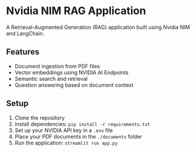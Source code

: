 # Nvidia NIM RAG Application

A Retrieval-Augmented Generation (RAG) application built using Nvidia NIM and LangChain.

## Features

- Document ingestion from PDF files
- Vector embeddings using NVIDIA AI Endpoints
- Semantic search and retrieval
- Question answering based on document context

## Setup

1. Clone the repository
2. Install dependencies: `pip install -r requirements.txt`
3. Set up your NVIDIA API key in a `.env` file
4. Place your PDF documents in the `./documents` folder
5. Run the application: `streamlit run app.py`

